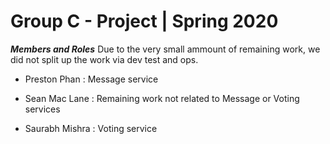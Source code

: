 # Group C - Project | Spring 2020

_**Members and Roles**_
Due to the very small ammount of remaining work, we did not split up the work via dev test and ops.

+ Preston Phan : Message service

+ Sean Mac Lane : Remaining work not related to Message or Voting services

+ Saurabh Mishra : Voting service
